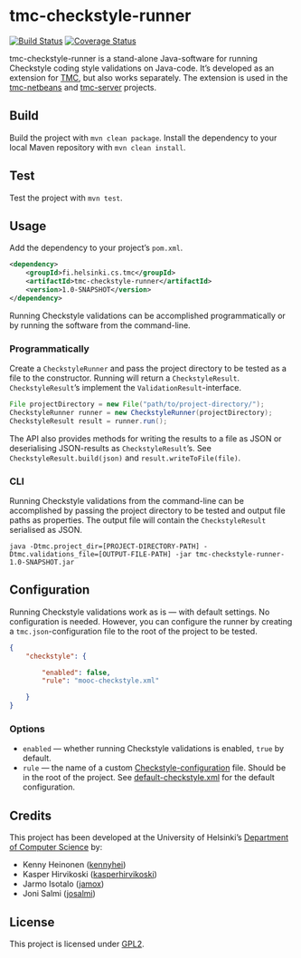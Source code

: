 # tmc-checkstyle-runner
[![Build Status](https://travis-ci.org/kesapojat/tmc-checkstyle-runner.svg?branch=master)](https://travis-ci.org/kesapojat/tmc-checkstyle-runner)
[![Coverage Status](https://coveralls.io/repos/kesapojat/tmc-checkstyle-runner/badge.png)](https://coveralls.io/r/kesapojat/tmc-checkstyle-runner)

tmc-checkstyle-runner is a stand-alone Java-software for running Checkstyle coding style validations on Java-code. It’s developed as an extension for [TMC](https://github.com/testmycode/), but also works separately. The extension is used in the [tmc-netbeans](https://github.com/testmycode/tmc-netbeans/) and [tmc-server](https://github.com/testmycode/tmc-server/) projects.

## Build

Build the project with `mvn clean package`. Install the dependency to your local Maven repository with `mvn clean install`.

## Test

Test the project with `mvn test`.

## Usage

Add the dependency to your project’s `pom.xml`.

```xml
<dependency>
    <groupId>fi.helsinki.cs.tmc</groupId>
    <artifactId>tmc-checkstyle-runner</artifactId>
    <version>1.0-SNAPSHOT</version>
</dependency>
```

Running Checkstyle validations can be accomplished programmatically or by running the software from the command-line.

### Programmatically

Create a `CheckstyleRunner` and pass the project directory to be tested as a file to the constructor. Running will return a `CheckstyleResult`. `CheckstyleResult`’s implement the `ValidationResult`-interface.

```java
File projectDirectory = new File("path/to/project-directory/");
CheckstyleRunner runner = new CheckstyleRunner(projectDirectory);
CheckstyleResult result = runner.run();
```

The API also provides methods for writing the results to a file as JSON or deserialising JSON-results as `CheckstyleResult`’s. See `CheckstyleResult.build(json)` and `result.writeToFile(file)`.

### CLI

Running Checkstyle validations from the command-line can be accomplished by passing the project directory to be tested and output file paths as properties. The output file will contain the `CheckstyleResult` serialised as JSON.

    java -Dtmc.project_dir=[PROJECT-DIRECTORY-PATH] -Dtmc.validations_file=[OUTPUT-FILE-PATH] -jar tmc-checkstyle-runner-1.0-SNAPSHOT.jar

## Configuration

Running Checkstyle validations work as is — with default settings. No configuration is needed. However, you can configure the runner by creating a `tmc.json`-configuration file to the root of the project to be tested.

```json
{
    "checkstyle": {

        "enabled": false,
        "rule": "mooc-checkstyle.xml"

    }
}
```

### Options

* `enabled` — whether running Checkstyle validations is enabled, `true` by default.
* `rule` — the name of a custom [Checkstyle-configuration](http://checkstyle.sourceforge.net/config.html) file. Should be in the root of the project. See [default-checkstyle.xml](src/main/resources/default-checkstyle.xml) for the default configuration.

## Credits

This project has been developed at the University of Helsinki’s [Department of Computer Science](http://cs.helsinki.fi/en/) by:

* Kenny Heinonen ([kennyhei](https://github.com/kennyhei/))
* Kasper Hirvikoski ([kasperhirvikoski](https://github.com/kasperhirvikoski/))
* Jarmo Isotalo ([jamox](https://github.com/jamox/))
* Joni Salmi ([josalmi](https://github.com/josalmi/))

## License

This project is licensed under [GPL2](LICENSE.txt).
